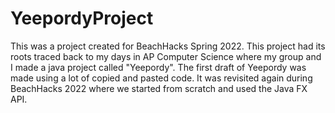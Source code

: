 # YeepordyProject

This was a project created for BeachHacks Spring 2022. This project had its roots traced back to my days in AP Computer Science where my group and I made
a java project called "Yeepordy". The first draft of Yeepordy was made using a lot of copied and pasted code. It was revisited again during BeachHacks 2022 where
we started from scratch and used the Java FX API.
